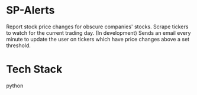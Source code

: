 # SP-Alerts
Report stock price changes for obscure companies' stocks.
Scrape tickers to watch for the current trading day. (In development)
Sends an email every minute to update the user on tickers which have price changes above a set threshold.

# Tech Stack
python
